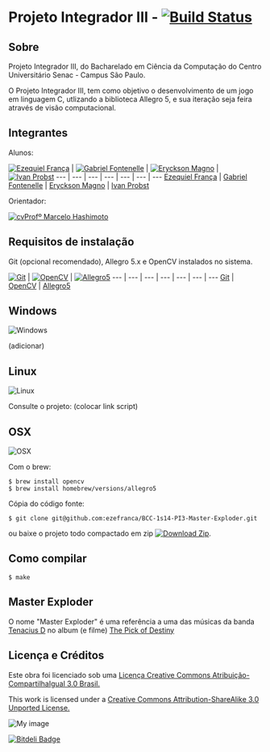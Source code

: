 Projeto Integrador III - [![Build Status](https://travis-ci.org/ezefranca/BCC-1s14-PI3-Master-Exploder.png?branch=master)](https://travis-ci.org/ezefranca/BCC-1s14-PI3-Master-Exploder)
===

Sobre
---------------------
Projeto Integrador III, do Bacharelado em Ciência da Computação do Centro Universitário Senac - Campus São Paulo. 

O Projeto Integrador III, tem como objetivo o desenvolvimento de um jogo em linguagem C, utlizando a biblioteca Allegro 5, e sua iteração seja feira através de visão computacional.

Integrantes
---------------------
Alunos:

[![Ezequiel França](https://0.gravatar.com/avatar/3b4da2efb9fda1566a2907dd551fc907?d=https%3A%2F%2Fidenticons.github.com%2F3a716d3607e5bf63ee1c167fa81c8f5d.png&r=x&s=100)](https://github.com/ezefranca) | [![Gabriel Fontenelle](http://www.gravatar.com/avatar/.png)](https://github.com/OdnaropX) | [![Eryckson Magno](https://2.gravatar.com/avatar/0fd66c4aa854213fcd775f34c41d9414?d=https%3A%2F%2Fidenticons.github.com%2F7715c71e8dd7e36002865e63a975843a.png&r=x&s=100)](http://github.com/eryckson) | [![Ivan Probst](http://m.c.lnkd.licdn.com/mpr/pub/image-BuKiTUmt49Y4eE_bkOrrlmdwEApJipI8Xurfl0YnE-8JjUHdBuKfc8KtEGCxxkD60U3X/ivan-probst.jpg)](https://github.com/20ivan)
--- | --- | --- | --- | --- | --- | ---
[Ezequiel França](github.com/ezefranca) | [Gabriel Fontenelle](https://github.com/OdnaropX) | [Eryckson Magno](https://github.com/eryckson) | [Ivan Probst](https://github.com/20ivan)

Orientador:

[![cv](http://gediscursivos.files.wordpress.com/2012/12/lattes.png?w=869)](http://lattes.cnpq.br/5909154335340519)[Profº Marcelo Hashimoto](https://www.github.com/mhsenac)


Requisitos de instalação
----------------------

Git (opcional recomendado), Allegro 5.x e OpenCV instalados no sistema.

[![Git](http://bin63.com/images/git_logo.png)](http://git-scm.com/) | [![OpenCV](https://raw.github.com/ezefranca/BCC-1s14-PI3-Master-Exploder/master/travis-install/opencv-logo.png)](http://www.opencv.org/) | [![Allegro5](https://raw.github.com/ezefranca/BCC-1s14-PI3-Master-Exploder/master/travis-install/allegro-logo.png)](http://alleg.sourceforge.net/)
--- | --- | --- | --- | --- | --- | ---
[Git](http://git-scm.com/) | [OpenCV](http://www.opencv.org/) | [Allegro5](http://alleg.sourceforge.net/)


Windows
--------
![Windows](http://images.dailytech.com/frontpage/fp__Windows-8-logo-100x100.jpg)

(adicionar)

Linux
--------
![Linux](http://www.freecultureproject.com/img/logo_linux.png)

Consulte o projeto: (colocar link script)

OSX
--------
![OSX](http://www.ilexsoft.com/gfx/mavericks-logo.png)


Com o brew:

```
$ brew install opencv
$ brew install homebrew/versions/allegro5
```

Cópia do código fonte:
```
$ git clone git@github.com:ezefranca/BCC-1s14-PI3-Master-Exploder.git

```
ou baixe o projeto todo compactado em zip [![Download Zip](https://raw.github.com/ezefranca/BCC-1s14-PI3-Master-Exploder/master/travis-install/zip-download.png)](https://github.com/ezefranca/BCC-1s14-PI3-Master-Exploder/archive/master.zip).


Como compilar
----------------------

```
$ make
```

Master Exploder
-----------------

O nome "Master Exploder" é uma referência a uma das músicas da banda [Tenacius D](http://en.wikipedia.org/wiki/Tenacious_D) no album (e filme) [The Pick of Destiny](http://en.wikipedia.org/wiki/The_Pick_of_Destiny)


Licença e Créditos
----------------------

Este obra foi licenciado sob uma [Licença Creative Commons Atribuição-CompartilhaIgual 3.0 Brasil.](http://creativecommons.org/choose/results-one?license_code=by-sa&jurisdiction=br&version=2.5&lang=pt_BR)

This work is licensed under a [Creative Commons Attribution-ShareAlike 3.0 Unported License.](http://creativecommons.org/licenses/by-sa/3.0/)

![My image](http://i.creativecommons.org/l/by-sa/3.0/88x31.png)




[![Bitdeli Badge](https://d2weczhvl823v0.cloudfront.net/ezefranca/bcc-1s14-pi3-master-exploder/trend.png)](https://bitdeli.com/free "Bitdeli Badge")

